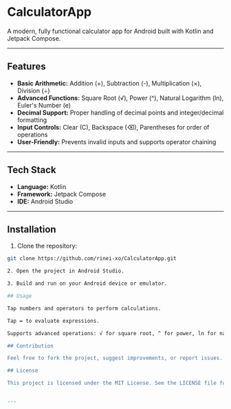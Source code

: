 # CalculatorApp

A modern, fully functional calculator app for Android built with Kotlin and Jetpack Compose.

---

## Features

- **Basic Arithmetic:** Addition (+), Subtraction (-), Multiplication (×), Division (÷)
- **Advanced Functions:** Square Root (√), Power (^), Natural Logarithm (ln), Euler's Number (e)
- **Decimal Support:** Proper handling of decimal points and integer/decimal formatting
- **Input Controls:** Clear (C), Backspace (⌫), Parentheses for order of operations
- **User-Friendly:** Prevents invalid inputs and supports operator chaining

---


## Tech Stack

- **Language:** Kotlin
- **Framework:** Jetpack Compose
- **IDE:** Android Studio

---

## Installation
1. Clone the repository:
```bash
git clone https://github.com/rinei-xo/CalculatorApp.git

2. Open the project in Android Studio.

3. Build and run on your Android device or emulator.

## Usage

Tap numbers and operators to perform calculations.

Tap = to evaluate expressions.

Supports advanced operations: √ for square root, ^ for power, ln for natural logarithm, and e for Euler's number.

## Contribution

Feel free to fork the project, suggest improvements, or report issues.

## License

This project is licensed under the MIT License. See the LICENSE file for details.


---


